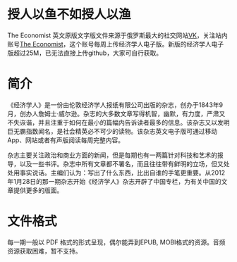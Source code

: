 # 授人以鱼不如授人以渔

The Economist 英文原版文字版文件来源于俄罗斯最大的社交网站[VK](https://vk.com)，关注站内账号[The Economist](https://vk.com/theeconomist_news)，这个账号每周上传经济学人电子版。新版的经济学人电子版超过25M，已无法直接上传github，大家可自行获取。

# 简介

《经济学人》是一份由伦敦经济学人报纸有限公司出版的杂志，创办于1843年9月，创办人詹姆士·威尔逊。杂志的大多数文章写得机智，幽默，有力度，严肃又不失诙谐，并且注重于如何在最小的篇幅内告诉读者最多的信息。该杂志又以发明巨无霸指数闻名，是社会精英必不可少的读物。该杂志英文电子版可通过移动App、网站或者有声版阅读每周完整内容。

杂志主要关注政治和商业方面的新闻，但是每期也有一两篇针对科技和艺术的报导，以及一些书评。杂志中所有文章都不署名，而且往往带有鲜明的立场，但又处处用事实说话。主编们认为：写出了什么东西，比出自谁的手笔更重要。从2012年1月28日的那一期杂志开始《经济学人》杂志开辟了中国专栏，为有关中国的文章提供更多的版面。

# 文件格式

每一期一般以 PDF 格式的形式呈现，偶尔能弄到EPUB, MOBI格式的资源。音频资源获取困难，暂不支持。



